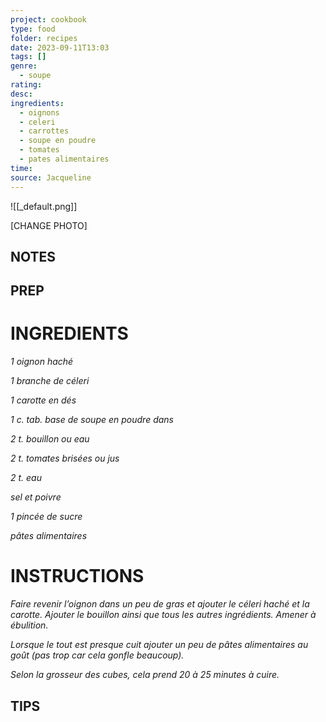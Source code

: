 ```yaml
---
project: cookbook
type: food
folder: recipes
date: 2023-09-11T13:03
tags: []
genre:
  - soupe
rating: 
desc: 
ingredients:
  - oignons
  - celeri
  - carrottes
  - soupe en poudre
  - tomates
  - pates alimentaires
time: 
source: Jacqueline
---
```


![[_default.png]]

[CHANGE PHOTO]


## NOTES




## PREP


# INGREDIENTS

_1 oignon haché_

_1 branche de céleri_

_1 carotte en dés_

_1 c. tab. base de soupe en poudre dans_

_2 t. bouillon ou eau_

_2 t. tomates brisées ou jus_

_2 t. eau_

_sel et poivre_

_1 pincée de sucre_

_pâtes alimentaires_

# INSTRUCTIONS

_Faire revenir l’oignon dans un peu de gras et_
_ajouter le céleri haché et la carotte. Ajouter le_
_bouillon ainsi que tous les autres ingrédients._
_Amener à ébulition._

_Lorsque le tout est presque cuit ajouter un peu_
_de pâtes alimentaires au goût (pas trop car_
_cela gonfle beaucoup)._

_Selon la grosseur des cubes, cela prend 20 à_
_25 minutes à cuire._



## TIPS



